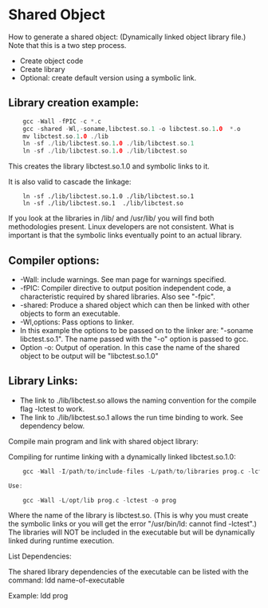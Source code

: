 # Shared Object
How to generate a shared object: (Dynamically linked object library file.) Note that this is a two step process.
- Create object code
- Create library
- Optional: create default version using a symbolic link.

## Library creation example:

```c
    gcc -Wall -fPIC -c *.c
    gcc -shared -Wl,-soname,libctest.so.1 -o libctest.so.1.0  *.o
    mv libctest.so.1.0 ./lib
    ln -sf ./lib/libctest.so.1.0 ./lib/libctest.so.1
    ln -sf ./lib/libctest.so.1.0 ./lib/libctest.so
```
This creates the library libctest.so.1.0 and symbolic links to it.

It is also valid to cascade the linkage:
```
    ln -sf ./lib/libctest.so.1.0 ./lib/libctest.so.1
    ln -sf ./lib/libctest.so.1  ./lib/libctest.so
```

If you look at the libraries in /lib/ and /usr/lib/ you will find both methodologies present. Linux developers are not consistent. What is important is that the symbolic links eventually point to an actual library.

## Compiler options:

- -Wall: include warnings. See man page for warnings specified.
- -fPIC: Compiler directive to output position independent code, a characteristic required by shared libraries. Also see "-fpic".
- -shared: Produce a shared object which can then be linked with other objects to form an executable.
- -Wl,options: Pass options to linker.
- In this example the options to be passed on to the linker are: "-soname libctest.so.1". The name passed with the "-o" option is passed to gcc.
- Option -o: Output of operation. In this case the name of the shared object to be output will be "libctest.so.1.0"

## Library Links:

- The link to ./lib/libctest.so allows the naming convention for the compile flag -lctest to work.
- The link to ./lib/libctest.so.1 allows the run time binding to work. See dependency below.

Compile main program and link with shared object library:

Compiling for runtime linking with a dynamically linked libctest.so.1.0:

```c
    gcc -Wall -I/path/to/include-files -L/path/to/libraries prog.c -lctest -o prog

Use:

    gcc -Wall -L/opt/lib prog.c -lctest -o prog
```

Where the name of the library is libctest.so. (This is why you must create the symbolic links or you will get the error "/usr/bin/ld: cannot find -lctest".)
The libraries will NOT be included in the executable but will be dynamically linked during runtime execution.

List Dependencies:

The shared library dependencies of the executable can be listed with the command: ldd name-of-executable

Example: ldd prog
